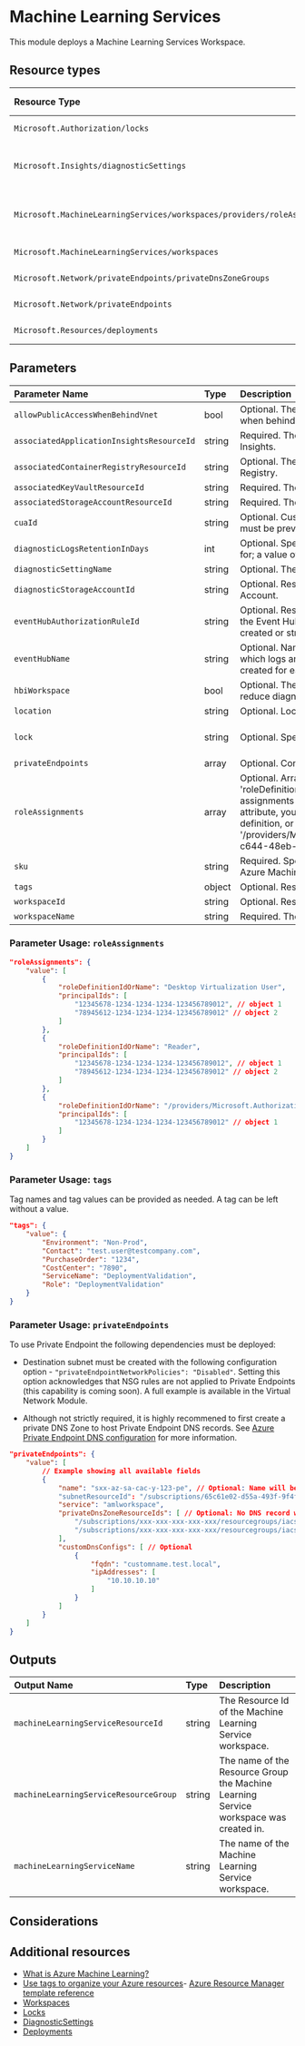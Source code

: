 # Machine Learning Services

This module deploys a Machine Learning Services Workspace.

## Resource types

| Resource Type                                                            | Api Version        |
| :----------------------------------------------------------------------- | :----------------- |
| `Microsoft.Authorization/locks`                                          | 2016-09-01         |
| `Microsoft.Insights/diagnosticSettings`                                  | 2017-05-01-preview |
| `Microsoft.MachineLearningServices/workspaces/providers/roleAssignments` | 2020-04-01-preview |
| `Microsoft.MachineLearningServices/workspaces`                           | 2021-04-01         |
| `Microsoft.Network/privateEndpoints/privateDnsZoneGroups`                | 2020-05-01         |
| `Microsoft.Network/privateEndpoints`                                     | 2020-05-01         |
| `Microsoft.Resources/deployments`                                        | 2019-10-01         |

## Parameters

| Parameter Name                            | Type   | Description                                                                                                                                                                                                                                                                                                                                                                                                    | DefaultValue               | Possible values                            |
| :---------------------------------------- | :----- | :------------------------------------------------------------------------------------------------------------------------------------------------------------------------------------------------------------------------------------------------------------------------------------------------------------------------------------------------------------------------------------------------------------- | :------------------------- | :----------------------------------------- |
| `allowPublicAccessWhenBehindVnet`         | bool   | Optional. The flag to indicate whether to allow public access when behind VNet.                                                                                                                                                                                                                                                                                                                                | False                      |                                            |
| `associatedApplicationInsightsResourceId` | string | Required. The resource id of the associated Application Insights.                                                                                                                                                                                                                                                                                                                                              |                            |                                            |
| `associatedContainerRegistryResourceId`   | string | Optional. The resource id of the associated Container Registry.                                                                                                                                                                                                                                                                                                                                                |                            |                                            |
| `associatedKeyVaultResourceId`            | string | Required. The resource id of the associated Key Vault.                                                                                                                                                                                                                                                                                                                                                         |                            |                                            |
| `associatedStorageAccountResourceId`      | string | Required. The resource id of the associated Storage Account.                                                                                                                                                                                                                                                                                                                                                   |                            |                                            |
| `cuaId`                                   | string | Optional. Customer Usage Attribution id (GUID). This GUID must be previously registered                                                                                                                                                                                                                                                                                                                        |                            |                                            |
| `diagnosticLogsRetentionInDays`           | int    | Optional. Specifies the number of days that logs will be kept for; a value of 0 will retain data indefinitely.                                                                                                                                                                                                                                                                                                 | 365                        |                                            |
| `diagnosticSettingName`                   | string | Optional. The name of the Diagnostic setting.                                                                                                                                                                                                                                                                                                                                                                  | service                    |                                            |
| `diagnosticStorageAccountId`              | string | Optional. Resource identifier of the Diagnostic Storage Account.                                                                                                                                                                                                                                                                                                                                               |                            |                                            |
| `eventHubAuthorizationRuleId`             | string | Optional. Resource ID of the event hub authorization rule for the Event Hubs namespace in which the event hub should be created or streamed to.                                                                                                                                                                                                                                                                |                            |                                            |
| `eventHubName`                            | string | Optional. Name of the event hub within the namespace to which logs are streamed. Without this, an event hub is created for each log category.                                                                                                                                                                                                                                                                  |                            |                                            |
| `hbiWorkspace`                            | bool   | Optional. The flag to signal HBI data in the workspace and reduce diagnostic data collected by the service.                                                                                                                                                                                                                                                                                                    | False                      |                                            |
| `location`                                | string | Optional. Location for all resources.                                                                                                                                                                                                                                                                                                                                                                          | [resourceGroup().location] |                                            |
| `lock`                                    | string | Optional. Specify the type of lock.                                                                                                                                                                                                                                                                                                                                                                            | 'NotSpecified'             | 'CanNotDelete', 'NotSpecified', 'ReadOnly' |
| `privateEndpoints`                        | array  | Optional. Configuration Details for private endpoints.                                                                                                                                                                                                                                                                                                                                                         | System.Object[]            |                                            |
| `roleAssignments`                         | array  | Optional. Array of role assignment objects that contain the 'roleDefinitionIdOrName' and 'principalId' to define RBAC role assignments on this resource. In the roleDefinitionIdOrName attribute, you can provide either the display name of the role definition, or its fully qualified ID in the following format: '/providers/Microsoft.Authorization/roleDefinitions/c2f4ef07-c644-48eb-af81-4b1b4947fb11' | System.Object[]            |                                            |
| `sku`                                     | string | Required. Specifies the sku, also referred as 'edition' of the Azure Machine Learning workspace.                                                                                                                                                                                                                                                                                                               |                            | System.Object[]                            |
| `tags`                                    | object | Optional. Resource tags.                                                                                                                                                                                                                                                                                                                                                                                       |                            |                                            |
| `workspaceId`                             | string | Optional. Resource identifier of Log Analytics.                                                                                                                                                                                                                                                                                                                                                                |                            |                                            |
| `workspaceName`                           | string | Required. The name of the machine learning workspace.                                                                                                                                                                                                                                                                                                                                                          |                            |                                            |

### Parameter Usage: `roleAssignments`

```json
"roleAssignments": {
    "value": [
        {
            "roleDefinitionIdOrName": "Desktop Virtualization User",
            "principalIds": [
                "12345678-1234-1234-1234-123456789012", // object 1
                "78945612-1234-1234-1234-123456789012" // object 2
            ]
        },
        {
            "roleDefinitionIdOrName": "Reader",
            "principalIds": [
                "12345678-1234-1234-1234-123456789012", // object 1
                "78945612-1234-1234-1234-123456789012" // object 2
            ]
        },
        {
            "roleDefinitionIdOrName": "/providers/Microsoft.Authorization/roleDefinitions/c2f4ef07-c644-48eb-af81-4b1b4947fb11",
            "principalIds": [
                "12345678-1234-1234-1234-123456789012" // object 1
            ]
        }
    ]
}
```

### Parameter Usage: `tags`

Tag names and tag values can be provided as needed. A tag can be left without a value.

```json
"tags": {
    "value": {
        "Environment": "Non-Prod",
        "Contact": "test.user@testcompany.com",
        "PurchaseOrder": "1234",
        "CostCenter": "7890",
        "ServiceName": "DeploymentValidation",
        "Role": "DeploymentValidation"
    }
}
```

### Parameter Usage: `privateEndpoints`

To use Private Endpoint the following dependencies must be deployed:

- Destination subnet must be created with the following configuration option - `"privateEndpointNetworkPolicies": "Disabled"`.  Setting this option acknowledges that NSG rules are not applied to Private Endpoints (this capability is coming soon). A full example is available in the Virtual Network Module.

- Although not strictly required, it is highly recommened to first create a private DNS Zone to host Private Endpoint DNS records. See [Azure Private Endpoint DNS configuration](https://docs.microsoft.com/en-us/azure/private-link/private-endpoint-dns) for more information.

```json
"privateEndpoints": {
    "value": [
        // Example showing all available fields
        {
            "name": "sxx-az-sa-cac-y-123-pe", // Optional: Name will be automatically generated if one is not provided here
            "subnetResourceId": "/subscriptions/65c61e02-d55a-493f-9f4f-741a6cfc0c49/resourceGroups/validation-rg/providers/Microsoft.Network/virtualNetworks/sxx-az-vnet-weu-x-001/subnets/sxx-az-subnet-weu-x-001",
            "service": "amlworkspace",
            "privateDnsZoneResourceIds": [ // Optional: No DNS record will be created if a private DNS zone Resource ID is not specified
                "/subscriptions/xxx-xxx-xxx-xxx-xxx/resourcegroups/iacs/providers/Microsoft.Network/privateDnsZones/privatelink.api.azureml.ms",
                "/subscriptions/xxx-xxx-xxx-xxx-xxx/resourcegroups/iacs/providers/Microsoft.Network/privateDnsZones/privatelink.notebooks.azure.net"
            ],
            "customDnsConfigs": [ // Optional
                {
                    "fqdn": "customname.test.local",
                    "ipAddresses": [
                        "10.10.10.10"
                    ]
                }
            ]
        }
    ]
}
```

## Outputs

| Output Name                           | Type   | Description                                                                           |
| :------------------------------------ | :----- | :------------------------------------------------------------------------------------ |
| `machineLearningServiceResourceId`    | string | The Resource Id of the Machine Learning Service workspace.                            |
| `machineLearningServiceResourceGroup` | string | The name of the Resource Group the Machine Learning Service workspace was created in. |
| `machineLearningServiceName`          | string | The name of the Machine Learning Service workspace.                                   |

## Considerations

## Additional resources

- [What is Azure Machine Learning?](https://docs.microsoft.com/en-us/azure/machine-learning/overview-what-is-azure-ml)
- [Use tags to organize your Azure resources](https://docs.microsoft.com/en-us/azure/azure-resource-manager/resource-group-using-tags)- [Azure Resource Manager template reference](https://docs.microsoft.com/en-us/azure/templates/)
- [Workspaces](https://docs.microsoft.com/en-us/azure/templates/Microsoft.MachineLearningServices/2021-04-01/workspaces)
- [Locks](https://docs.microsoft.com/en-us/azure/templates/Microsoft.Authorization/2016-09-01/locks)
- [DiagnosticSettings](https://docs.microsoft.com/en-us/azure/templates/Microsoft.Insights/2017-05-01-preview/diagnosticSettings)
- [Deployments](https://docs.microsoft.com/en-us/azure/templates/Microsoft.Resources/2019-10-01/deployments)
